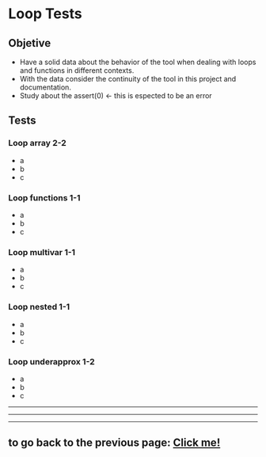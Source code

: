 # Loop Tests

## Objetive

-   Have a solid data about the behavior of the tool when dealing with loops and functions in different contexts.
-   With the data consider the continuity of the tool in this project and documentation.
-   Study about the assert(0) <- this is espected to be an error

## Tests

### Loop array 2-2

-   a
-   b
-   c

### Loop functions 1-1

-   a
-   b
-   c

### Loop multivar 1-1

-   a
-   b
-   c

### Loop nested 1-1

-   a
-   b
-   c

### Loop underapprox 1-2

-   a
-   b
-   c

---

---

---

## to go back to the previous page: [Click me!](../../README.md)
